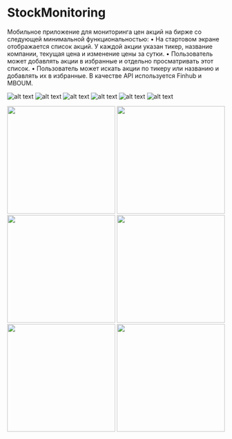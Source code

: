 # StockMonitoring
Мобильное приложение для мониторинга цен акций на бирже со следующей минимальной функциональностью:
• На стартовом экране отображается список акций. У каждой акции указан тикер, название компании, текущая цена и изменение цены за сутки.
• Пользователь может добавлять акции в избранные и отдельно просматривать этот список.
• Пользователь может искать акции по тикеру или названию и добавлять их в избранные.
В качестве API используется Finhub и MBOUM.

![alt text](stockScreen/screen1.png)
![alt text](stockScreen/screen2.png)
![alt text](stockScreen/screen3.png)
![alt text](stockScreen/screen4.png)
![alt text](stockScreen/screen5.png)
![alt text](stockScreen/screen6.png)

<img src="stockScreen/screen1.png" width="250">
<img src="stockScreen/screen2.png" width="250">
<img src="stockScreen/screen3.png" width="250">
<img src="stockScreen/screen4.png" width="250">
<img src="stockScreen/screen5.png" width="250">
<img src="stockScreen/screen6.png" width="250">
